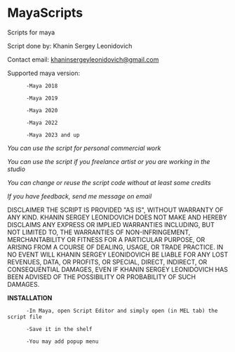 # MayaScripts
Scripts for maya
      
Script done by: Khanin Sergey Leonidovich

Contact email: khaninsergeyleonidovich@gmail.com
 

Supported maya version:


          -Maya 2018

          -Maya 2019

          -Maya 2020
          
          -Maya 2022
          
          -Maya 2023 and up
          
         
*You can use the script for personal commercial work* 

*You can use the script if you freelance artist or you are working in the studio* 

*You can change or reuse the script code without at least some credits* 

*If you have feedback, send me message on email*

 
DISCLAIMER
THE SCRIPT IS PROVIDED "AS IS", WITHOUT WARRANTY OF ANY KIND. 
KHANIN SERGEY LEONIDOVICH DOES NOT MAKE AND HEREBY DISCLAIMS ANY EXPRESS OR IMPLIED WARRANTIES INCLUDING, 
BUT NOT LIMITED TO, THE WARRANTIES OF NON-INFRINGEMENT, MERCHANTABILITY OR FITNESS FOR A PARTICULAR PURPOSE, 
OR ARISING FROM A COURSE OF DEALING, USAGE, OR TRADE PRACTICE. 
IN NO EVENT WILL KHANIN SERGEY LEONIDOVICH BE LIABLE FOR ANY LOST REVENUES, DATA, OR PROFITS, OR SPECIAL,
DIRECT, INDIRECT, OR CONSEQUENTIAL DAMAGES, EVEN IF KHANIN SERGEY LEONIDOVICH HAS BEEN ADVISED OF THE POSSIBILITY OR 
PROBABILITY OF SUCH DAMAGES.

**INSTALLATION**

          -In Maya, open Script Editor and simply open (in MEL tab) the script file
   
          -Save it in the shelf
   
          -You may add popup menu
